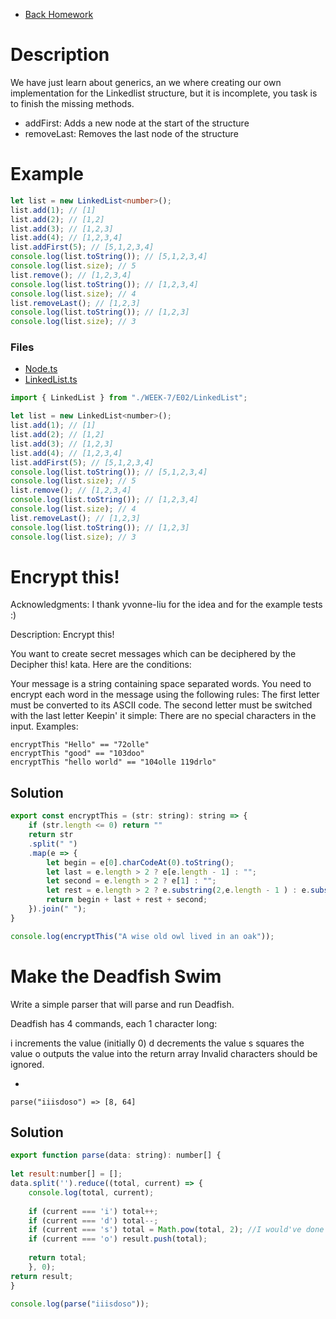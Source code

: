 - [Back Homework](../Homework.md)
# Description

We have just learn about generics, an we where creating our own implementation for the Linkedlist structure, but it is incomplete, you task is to finish the missing methods.

- addFirst: Adds a new node at the start of the structure
- removeLast: Removes the last node of the structure

# Example

```typescript
let list = new LinkedList<number>();
list.add(1); // [1]
list.add(2); // [1,2]
list.add(3); // [1,2,3]
list.add(4); // [1,2,3,4]
list.addFirst(5); // [5,1,2,3,4]
console.log(list.toString()); // [5,1,2,3,4]
console.log(list.size); // 5
list.remove(); // [1,2,3,4]
console.log(list.toString()); // [1,2,3,4]
console.log(list.size); // 4
list.removeLast(); // [1,2,3]
console.log(list.toString()); // [1,2,3]
console.log(list.size); // 3
```

### Files
- [Node.ts](./E02/Node.ts)
- [LinkedList.ts](./E02/LinkedList.ts)

```javascript
import { LinkedList } from "./WEEK-7/E02/LinkedList";

let list = new LinkedList<number>();
list.add(1); // [1]
list.add(2); // [1,2]
list.add(3); // [1,2,3]
list.add(4); // [1,2,3,4]
list.addFirst(5); // [5,1,2,3,4]
console.log(list.toString()); // [5,1,2,3,4]
console.log(list.size); // 5
list.remove(); // [1,2,3,4]
console.log(list.toString()); // [1,2,3,4]
console.log(list.size); // 4
list.removeLast(); // [1,2,3]
console.log(list.toString()); // [1,2,3]
console.log(list.size); // 3
```

# Encrypt this!
Acknowledgments:
I thank yvonne-liu for the idea and for the example tests :)

Description:
Encrypt this!

You want to create secret messages which can be deciphered by the Decipher this! kata. Here are the conditions:

Your message is a string containing space separated words.
You need to encrypt each word in the message using the following rules:
The first letter must be converted to its ASCII code.
The second letter must be switched with the last letter
Keepin' it simple: There are no special characters in the input.
Examples:
```
encryptThis "Hello" == "72olle"
encryptThis "good" == "103doo"
encryptThis "hello world" == "104olle 119drlo"
```

## Solution

```javascript
export const encryptThis = (str: string): string => {
    if (str.length <= 0) return ""
    return str
    .split(" ")
    .map(e => {
        let begin = e[0].charCodeAt(0).toString();
        let last = e.length > 2 ? e[e.length - 1] : "";
        let second = e.length > 2 ? e[1] : "";
        let rest = e.length > 2 ? e.substring(2,e.length - 1 ) : e.substring(1);
        return begin + last + rest + second; 
    }).join(" ");
}

console.log(encryptThis("A wise old owl lived in an oak"));
```

# Make the Deadfish Swim
Write a simple parser that will parse and run Deadfish.

Deadfish has 4 commands, each 1 character long:

i increments the value (initially 0)
d decrements the value
s squares the value
o outputs the value into the return array
Invalid characters should be ignored.

+
```
parse("iiisdoso") => [8, 64]
```

## Solution

```javascript
export function parse(data: string): number[] {
        
let result:number[] = [];
data.split('').reduce((total, current) => {
    console.log(total, current);
    
    if (current === 'i') total++;
    if (current === 'd') total--;
    if (current === 's') total = Math.pow(total, 2); //I would've done cur *= cur;
    if (current === 'o') result.push(total);
    
    return total;
    }, 0);
return result;
}

console.log(parse("iiisdoso"));
```